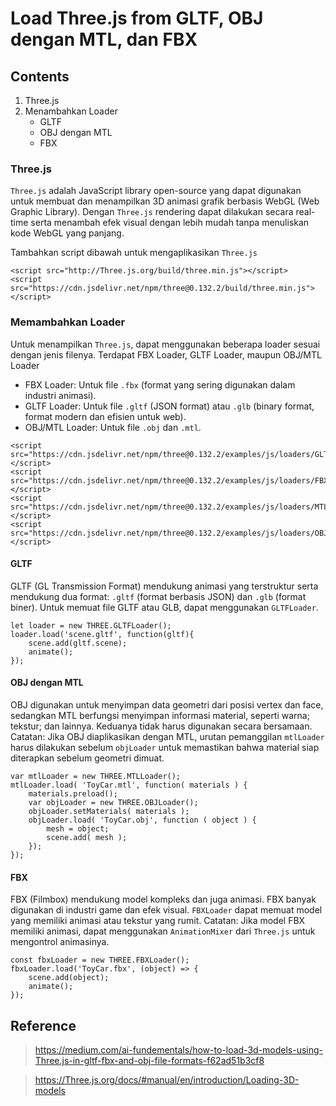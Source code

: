 # Load Three.js from GLTF, OBJ dengan MTL, dan FBX

## Contents
1. Three.js
2. Menambahkan Loader
   - GLTF
   - OBJ dengan MTL
   - FBX

### Three.js
``Three.js`` adalah JavaScript library open-source yang dapat digunakan untuk membuat dan menampilkan 3D animasi grafik berbasis WebGL (Web Graphic Library). Dengan ``Three.js`` rendering dapat dilakukan secara real-time serta menambah efek visual dengan lebih mudah tanpa menuliskan kode WebGL yang panjang. 

Tambahkan script dibawah untuk mengaplikasikan ``Three.js``
```
<script src="http://Three.js.org/build/three.min.js"></script>
<script src="https://cdn.jsdelivr.net/npm/three@0.132.2/build/three.min.js"></script>
```

### Memambahkan Loader
Untuk menampilkan ``Three.js``, dapat menggunakan beberapa loader sesuai dengan jenis filenya. Terdapat FBX Loader, GLTF Loader, maupun OBJ/MTL Loader

- FBX Loader: Untuk file ``.fbx`` (format yang sering digunakan dalam industri animasi).
- GLTF Loader: Untuk file ``.gltf`` (JSON format) atau ``.glb`` (binary format, format modern dan efisien untuk web).
- OBJ/MTL Loader: Untuk file ``.obj`` dan ``.mtl``.
```
<script src="https://cdn.jsdelivr.net/npm/three@0.132.2/examples/js/loaders/GLTFLoader.js"></script>
<script src="https://cdn.jsdelivr.net/npm/three@0.132.2/examples/js/loaders/FBXLoader.js"></script>
<script src="https://cdn.jsdelivr.net/npm/three@0.132.2/examples/js/loaders/MTLLoader.js"></script>
<script src="https://cdn.jsdelivr.net/npm/three@0.132.2/examples/js/loaders/OBJLoader.js"></script>
```

#### GLTF
GLTF (GL Transmission Format) mendukung animasi yang terstruktur serta mendukung dua format: ``.gltf`` (format berbasis JSON) dan ``.glb`` (format biner). Untuk memuat file GLTF atau GLB, dapat menggunakan ``GLTFLoader``.
```
let loader = new THREE.GLTFLoader();  
loader.load('scene.gltf', function(gltf){
    scene.add(gltf.scene);
    animate();
});
```

#### OBJ dengan MTL
OBJ digunakan untuk menyimpan data geometri dari posisi vertex dan face, sedangkan MTL berfungsi menyimpan informasi material, seperti warna; tekstur; dan lainnya. Keduanya tidak harus digunakan secara bersamaan.
 Catatan: Jika OBJ diaplikasikan dengan MTL, urutan pemanggilan ``mtlLoader`` harus dilakukan sebelum ``objLoader`` untuk memastikan bahwa material siap diterapkan sebelum geometri dimuat.

```
var mtlLoader = new THREE.MTLLoader();
mtlLoader.load( 'ToyCar.mtl', function( materials ) {
    materials.preload();
    var objLoader = new THREE.OBJLoader();
    objLoader.setMaterials( materials );
    objLoader.load( 'ToyCar.obj', function ( object ) {    
        mesh = object;
        scene.add( mesh );
    });
});
```

#### FBX
FBX (Filmbox) mendukung model kompleks dan juga animasi. FBX banyak digunakan di industri game dan efek visual. ``FBXLoader`` dapat memuat model yang memiliki animasi atau tekstur yang rumit.
 Catatan: Jika model FBX memiliki animasi, dapat menggunakan ``AnimationMixer`` dari ``Three.js`` untuk mengontrol animasinya.
```
const fbxLoader = new THREE.FBXLoader();
fbxLoader.load('ToyCar.fbx', (object) => {
    scene.add(object);
    animate();
});
```
 
## Reference
> https://medium.com/ai-fundementals/how-to-load-3d-models-using-Three.js-in-gltf-fbx-and-obj-file-formats-f62ad51b3cf8

> https://Three.js.org/docs/#manual/en/introduction/Loading-3D-models
